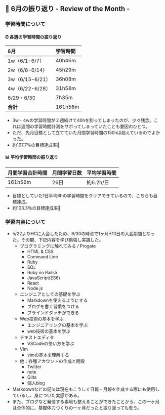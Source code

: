 ## 📆 6月の振り返り - Review of the Month -
### 学習時間について
#### ⏰ 各週の学習時間の振り返り
  
| 6月 | 学習時間 |
|:----|:-------|
|1w（6/1-6/7）|40h46m|
|2w（6/8-6/14）|45h29m|
|3w（6/15-6/21）|36h08m|
|4w（6/22-6/28）|31h58m|
|6/29・6/30|7h35m|
|**合計**|161h56m|

- 3w・4wの学習時間が２週続けて40hを割ってしまったのが、少々残念。これは週間の学習時間計測をサボってしまっていたことも要因のひとつ。 
- ただ、先月目標として立てていた月間学習時間の150hは超えているのでよかった。
- 約107.7%の目標達成率💮
#### 📊 平均学習時間の振り返り

|月間学習合計時間|月間学習日数|平均学習時間|
|:----|:-------|:-------|
|161h56m|26日|約6.2h/日|

- 目標としていた1日平均6hの学習時間をクリアできているので、こちらも目標達成。
- 約103.3％の目標達成率💮

### 学習内容について
- 5/22よりHCに入会したため、6/30の時点で1ヶ月+10日の入会期間となった。その間、下記内容を学び勉強し実践した。
  - プログラミングに触れてみる / Progate
    - HTML & CSS
    - Command Line
    - Ruby
    - SQL
    - Ruby on Rails5
    - JavaScript(ES6)
    - React
    - Node.js
  - エンジニアとしての基礎を学ぶ
    - Markdownを使えるようにする
    - ブログを書く習慣をつける
    - ブラインドタッチができる
  - Web技術の基本を学ぶ
    - エンジニアリングの基本を学ぶ
    - web技術の基本を学ぶ
  - テキストエディタ
    - VSCodeの使い方を学ぶ
  - Vim
    - vimの基本を理解する
  - 他：各種アカウントの作成と開設
    - Twitter
    - note
    - Qiita
    - 個人blog
- Markdownなどの記法は現在もこうして日報・月報を作成する際にも使用しているし、身についた実感がある。
- また、ブログなど発信する素地も整えることができたことから、この一ヶ月は全体的に、基礎体力づくりの一ヶ月だったと振り返っても思う。

